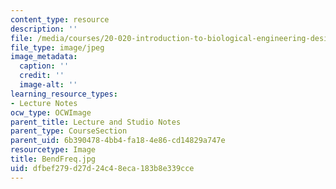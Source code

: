 ```yaml
---
content_type: resource
description: ''
file: /media/courses/20-020-introduction-to-biological-engineering-design-spring-2009/dfbef279d27d24c48eca183b8e339cce_BendFreq.jpg
file_type: image/jpeg
image_metadata:
  caption: ''
  credit: ''
  image-alt: ''
learning_resource_types:
- Lecture Notes
ocw_type: OCWImage
parent_title: Lecture and Studio Notes
parent_type: CourseSection
parent_uid: 6b390478-4bb4-fa18-4e86-cd14829a747e
resourcetype: Image
title: BendFreq.jpg
uid: dfbef279-d27d-24c4-8eca-183b8e339cce
---
```

